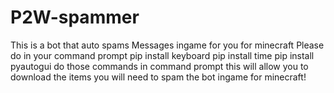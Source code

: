# P2W-spammer
This is a bot that auto spams Messages ingame for you for minecraft Please do in your command prompt 
pip install keyboard
pip install time 
pip install pyautogui
do those commands in command prompt
this will allow you to download the items you will need to spam the bot ingame for minecraft!
